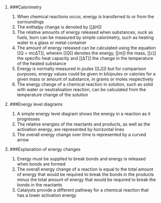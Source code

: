 1. ###Calorimetry

    1. When chemical reactions occur, energy is transferred to or from the surroundings
    2. The enthalpy change is denoted by [[ΔH]]
    3. The relative amounts of energy released when substances, suck as fuels, burn can be measured by simple calorimetry, such as heating water in a glass or metal container
    4. The amount of energy released can be calculated using the equation [[Q = mcΔT]], wherein [[Q]] denotes the energy, [[m]] the mass, [[c]] the specific heat capacity and [[ΔT]] the change in the temperature of the heated substance
    5. Energy is normally measured in joules ([[J]]) but for comparison purposes, energy values could be given in kilojoules or calories for a given mass or amount of substance, in grams or moles respectively
    6. The energy change of a chemical reaction in solution, such as solid with water or neutralisation reaction, can be calculated from the temperature change of the solution
2. ###Energy level diagrams

    1. A simple energy level diagram shows the energy in a reaction as it progresses
    2. The relative energies of the reactants and products, as well as the activation energy, are represented by horizontal lines
    3. The overall energy change over time is represented by a curved arrow
3. ###Explanation of energy changes

    1. Energy must be supplied to break bonds and energy is released when bonds are formed
    2. The overall energy change of a reaction is equal to the total amount of energy that would be required to break the bonds in the products minus the total amount of energy that would be required to break the bonds in the reactants
    3. Catalysts provide a different pathway for a chemical reaction that has a lower activation energy
